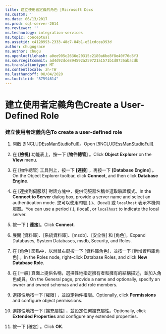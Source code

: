 ```yaml
---
title: 建立使用者定義的角色 |Microsoft Docs
ms.custom: ''
ms.date: 06/13/2017
ms.prod: sql-server-2014
ms.reviewer: ''
ms.technology: integration-services
ms.topic: conceptual
ms.assetid: c4128993-2333-48c7-84b1-e51cdcea393d
author: chugugrace
ms.author: chugu
ms.openlocfilehash: a0ee905c2636e20315c2180a6be8f8e40f76d5f3
ms.sourcegitcommit: ad4d92dce894592a259721a1571b1d8736abacdb
ms.translationtype: MT
ms.contentlocale: zh-TW
ms.lasthandoff: 08/04/2020
ms.locfileid: "87594614"
---
```

# <a name="create-a-user-defined-role"></a><span data-ttu-id="c35e7-102">建立使用者定義角色</span><span class="sxs-lookup"><span data-stu-id="c35e7-102">Create a User-Defined Role</span></span>
    
### <a name="to-create-a-user-defined-role"></a><span data-ttu-id="c35e7-103">建立使用者定義角色</span><span class="sxs-lookup"><span data-stu-id="c35e7-103">To create a user-defined role</span></span>  
  
1.  <span data-ttu-id="c35e7-104">開啟 [!INCLUDE[ssManStudioFull](../includes/ssmanstudiofull-md.md)]。</span><span class="sxs-lookup"><span data-stu-id="c35e7-104">Open [!INCLUDE[ssManStudioFull](../includes/ssmanstudiofull-md.md)].</span></span>  
  
2.  <span data-ttu-id="c35e7-105">在 **[檢視]** 功能表上，按一下 **[物件總管]** 。</span><span class="sxs-lookup"><span data-stu-id="c35e7-105">Click **Object Explorer** on the **View** menu.</span></span>  
  
3.  <span data-ttu-id="c35e7-106">在 [物件總管] 工具列上，按一下 **[連接]** ，再按一下 **[Database Engine]** 。</span><span class="sxs-lookup"><span data-stu-id="c35e7-106">On the Object Explorer toolbar, click **Connect**, and then click **Database Engine**.</span></span>  
  
4.  <span data-ttu-id="c35e7-107">在 [連接到伺服器]  對話方塊中，提供伺服器名稱並選取驗證模式。</span><span class="sxs-lookup"><span data-stu-id="c35e7-107">In the **Connect to Server** dialog box, provide a server name and select an authentication mode.</span></span> <span data-ttu-id="c35e7-108">您可以使用句號 (.)、(local) 或 `localhost` 表示本機伺服器。</span><span class="sxs-lookup"><span data-stu-id="c35e7-108">You can use a period (.), (local), or `localhost` to indicate the local server.</span></span>  
  
5.  <span data-ttu-id="c35e7-109">按一下 [ **連接**]。</span><span class="sxs-lookup"><span data-stu-id="c35e7-109">Click **Connect**.</span></span>  
  
6.  <span data-ttu-id="c35e7-110">展開 [資料庫]、[系統資料庫]、[msdb]、[安全性] 和 [角色]。</span><span class="sxs-lookup"><span data-stu-id="c35e7-110">Expand Databases, System Databases, msdb, Security, and Roles.</span></span>  
  
7.  <span data-ttu-id="c35e7-111">在 [角色] 節點中，以滑鼠右鍵按一下 [資料庫角色]，並按一下 [新增資料庫角色]  。</span><span class="sxs-lookup"><span data-stu-id="c35e7-111">In the Roles node, right-click Database Roles, and click **New Database Role**.</span></span>  
  
8.  <span data-ttu-id="c35e7-112">在 [一般] 頁面上提供名稱，選擇性地指定擁有者和擁有的結構描述，並加入角色成員。</span><span class="sxs-lookup"><span data-stu-id="c35e7-112">On the General page, provide a name and optionally, specify an owner and owned schemas and add role members.</span></span>  
  
9. <span data-ttu-id="c35e7-113">選擇性地按一下 [權限]  ，並設定物件權限。</span><span class="sxs-lookup"><span data-stu-id="c35e7-113">Optionally, click **Permissions** and configure object permissions.</span></span>  
  
10. <span data-ttu-id="c35e7-114">選擇性地按一下 [擴充屬性]  ，並設定任何擴充屬性。</span><span class="sxs-lookup"><span data-stu-id="c35e7-114">Optionally, click **Extended Properties** and configure any extended properties.</span></span>  
  
11. <span data-ttu-id="c35e7-115">按一下 [確定]  。</span><span class="sxs-lookup"><span data-stu-id="c35e7-115">Click **OK**.</span></span>  
  
  
